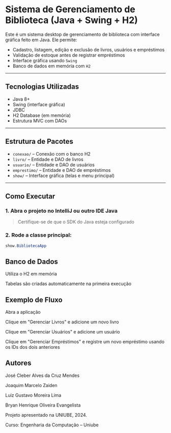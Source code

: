 # Sistema de Gerenciamento de Biblioteca (Java + Swing + H2)

Este é um sistema desktop de gerenciamento de biblioteca com interface gráfica feito em Java. Ele permite:

- Cadastro, listagem, edição e exclusão de livros, usuários e empréstimos
- Validação de estoque antes de registrar empréstimos
- Interface gráfica usando `Swing`
- Banco de dados em memória com `H2`

---

## Tecnologias Utilizadas

- Java 8+
- Swing (interface gráfica)
- JDBC
- H2 Database (em memória)
- Estrutura MVC com DAOs

---

## Estrutura de Pacotes

- `conexao/` – Conexão com o banco H2
- `livro/` – Entidade e DAO de livros
- `usuario/` – Entidade e DAO de usuários
- `emprestimo/` – Entidade e DAO de empréstimos
- `show/` – Interface gráfica (telas e menu principal)

---

## Como Executar

### 1. Abra o projeto no IntelliJ ou outro IDE Java

> Certifique-se de que o SDK do Java esteja configurado

### 2. Rode a classe principal:

```java
show.BibliotecaApp
```

## Banco de Dados

Utiliza o H2 em memória

Tabelas são criadas automaticamente na primeira execução

## Exemplo de Fluxo

Abra a aplicação

Clique em "Gerenciar Livros" e adicione um novo livro

Clique em "Gerenciar Usuários" e adicione um usuário

Clique em "Gerenciar Empréstimos" e registre um novo empréstimo usando os IDs dos dois anteriores

## Autores

José Cleber Alves da Cruz Mendes  

Joaquim Marcelo Zaiden

Luiz Gustavo Moreira Lima

Bryan Henrique Oliveira Evangelista

Projeto apresentado na UNIUBE, 2024.

Curso: Engenharia da Computação – Uniube

